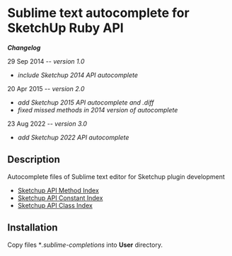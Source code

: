 Sublime text autocomplete for SketchUp Ruby API
================================================

**_Changelog_**

29 Sep 2014 -- *version 1.0*
- *include Sketchup 2014 API autocomplete*

20 Apr 2015 -- *version 2.0*

- *add Sketchup 2015 API autocomplete and .diff*
- *fixed missed methods in 2014 version of autocomplete*

23 Aug 2022 -- *version 3.0*
- *add Sketchup 2022 API autocomplete*

Description
------------

Autocomplete files of Sublime text editor for Sketchup plugin development

- [Sketchup API Method Index](https://ruby.sketchup.com/method_list.html)
- [Sketchup API Constant Index](https://ruby.sketchup.com/top-level-namespace.html#constant_summary)
- [Sketchup API Class Index](https://ruby.sketchup.com/class_list.html)

Installation
------------
Copy files \**.sublime-completions* into **User** directory.

